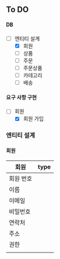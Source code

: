 ## To DO

#### DB
- [ ] 엔티티 설계
    - [x] 회원
    - [ ] 상품
    - [ ] 주문
    - [ ] 주문상품
    - [ ] 카테고리
    - [ ] 배송
    
#### 요구 사항 구현
- [ ] 회원
    - [x] 회원 가입     
### 엔티티 설계

#### 회원  
|회원| type |
| --- | --- |
| 회원 번호| |
| 이름  |    |
| 이메일 | |
| 비밀번호 |  |
| 연락처 | |
| 주소 |  |
| 권한   |  |
|  |       |